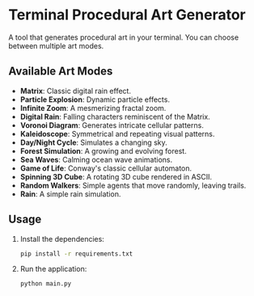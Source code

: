 # Terminal Procedural Art Generator

A tool that generates procedural art in your terminal. You can choose between multiple art modes.

## Available Art Modes

- **Matrix**: Classic digital rain effect.
- **Particle Explosion**: Dynamic particle effects.
- **Infinite Zoom**: A mesmerizing fractal zoom.
- **Digital Rain**: Falling characters reminiscent of the Matrix.
- **Voronoi Diagram**: Generates intricate cellular patterns.
- **Kaleidoscope**: Symmetrical and repeating visual patterns.
- **Day/Night Cycle**: Simulates a changing sky.
- **Forest Simulation**: A growing and evolving forest.
- **Sea Waves**: Calming ocean wave animations.
- **Game of Life**: Conway's classic cellular automaton.
- **Spinning 3D Cube**: A rotating 3D cube rendered in ASCII.
- **Random Walkers**: Simple agents that move randomly, leaving trails.
- **Rain**: A simple rain simulation.

## Usage

1. Install the dependencies:
   ```bash
   pip install -r requirements.txt
   ```

2. Run the application:
   ```bash
   python main.py
   ```
